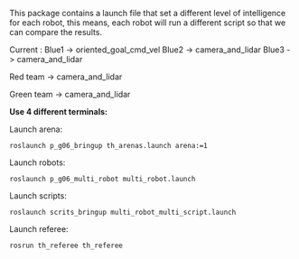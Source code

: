 This package contains a launch file that set a different level of intelligence for each robot, this means, each robot will run a different script so that we can compare the results.

Current :
Blue1 -> oriented_goal_cmd_vel
Blue2 -> camera_and_lidar
Blue3 -> camera_and_lidar

Red team -> camera_and_lidar

Green team -> camera_and_lidar

**Use 4 different terminals:**

Launch arena:

    roslaunch p_g06_bringup th_arenas.launch arena:=1

Launch robots:

    roslaunch p_g06_multi_robot multi_robot.launch

Launch scripts:

    roslaunch scrits_bringup multi_robot_multi_script.launch

Launch referee:

    rosrun th_referee th_referee 
